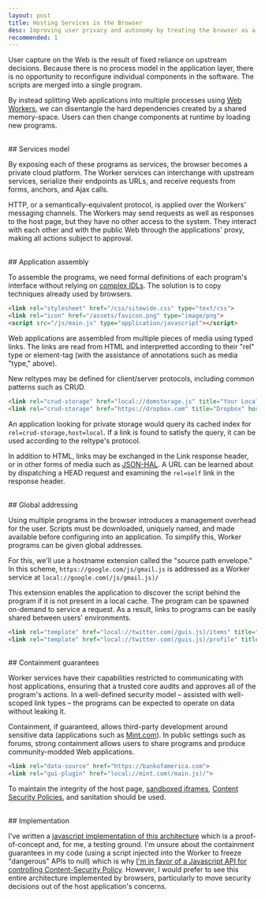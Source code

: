 ```yaml
---
layout: post
title: Hosting Services in the Browser
desc: Improving user privacy and autonomy by treating the browser as a local cloud platform.
recommended: 1
---
```


User capture on the Web is the result of fixed reliance on upstream decisions. Because there is no process model in the application layer, there is no opportunity to reconfigure individual components in the software. The scripts are merged into a single program.

By instead splitting Web applications into multiple processes using <a href="https://developer.mozilla.org/en-US/docs/Web/Guide/Performance/Using_web_workers">Web Workers</a>, we can disentangle the hard dependencies created by a shared memory-space. Users can then change components at runtime by loading new programs.

<br>
## Services model

By exposing each of these programs as services, the browser becomes a private cloud platform. The Worker services can interchange with upstream services, serialize their endpoints as URLs, and receive requests from forms, anchors, and Ajax calls.

HTTP, or a semantically-equivalent protocol, is applied over the Workers' messaging channels. The Workers may send requests as well as responses to the host page, but they have no other access to the system. They interact with each other and with the public Web through the applications' proxy, making all actions subject to approval.

<br>
## Application assembly

To assemble the programs, we need formal definitions of each program's interface without relying on [complex IDLs](http://en.wikipedia.org/wiki/Web_Services_Description_Language). The solution is to copy techniques already used by browsers.

```html
<link rel="stylesheet" href="/css/sitewide.css" type="text/css">
<link rel="icon" href="/assets/favicon.png" type="image/png">
<script src="/js/main.js" type="application/javascript"></script>
```

Web applications are assembled from multiple pieces of media using typed links. The links are read from HTML and interpretted according to their "rel" type or element-tag (with the assistance of annotations such as media "type," above).

New reltypes may be defined for client/server protocols, including common patterns such as CRUD.

```html
<link rel="crud-storage" href="local://domstorage.js" title="Your Local Storage" host="local">
<link rel="crud-storage" href="https://dropbox.com" title="Dropbox" host="remote">
```

An application looking for private storage would query its cached index for `rel=crud-storage,host=local`. If a link is found to satisfy the query, it can be used according to the reltype's protocol.

In addition to HTML, links may be exchanged in the Link response header, or in other forms of media such as <a href="http://stateless.co/hal_specification.html">JSON-HAL</a>. A URL can be learned about by dispatching a HEAD request and examining the `rel=self` link in the response header.

<br>
## Global addressing

Using multiple programs in the browser introduces a management overhead for the user. Scripts must be downloaded, uniquely named, and made available before configuring into an application. To simplify this, Worker programs can be given global addresses.

For this, we'll use a hostname extension called the "source path envelope." In this scheme, `https://google.com/js/gmail.js` is addressed as a Worker service at `local://google.com(/js/gmail.js)/`

This extension enables the application to discover the script behind the program if it is not present in a local cache. The program can be spawned on-demand to service a request. As a result, links to programs can be easily shared between users' environments.

```html
<link rel="template" href="local://twitter.com(/guis.js)/items" title="Twitter Feed GUI">
<link rel="template" href="local://twitter.com(/guis.js)/profile" title="Twitter Profile GUI">
```


<br>
## Containment guarantees

Worker services have their capabilities restricted to communicating with host applications, ensuring that a trusted core audits and approves all of the program's actions. In a well-defined security model &ndash; assisted with well-scoped link types &ndash; the programs can be expected to operate on data without leaking it.

Containment, if guaranteed, allows third-party development around sensitive data (applications such as [Mint.com](https://www.mint.com/)). In public settings such as forums, strong containment allows users to share programs and produce community-modded&nbsp;Web&nbsp;applications.

```html
<link rel="data-source" href="https://bankofamerica.com">
<link rel="gui-plugin" href="local://mint.com(/main.js)/">
```

To maintain the integrity of the host page, <a href="http://www.html5rocks.com/en/tutorials/security/sandboxed-iframes/">sandboxed iframes</a>, <a href="https://developer.mozilla.org/en-US/docs/Security/CSP">Content Security Policies</a>, and sanitation should be used.


<br>
## Implementation

I've written a <a href="http://httplocal.com">javascript implementation of this architecture</a> which is a proof-of-concept and, for me, a testing ground. I'm unsure about the containment guarantees in my code (using a script injected into the Worker to freeze "dangerous" APIs to null) which is why <a href="/2014/03/24/js-api-proposal-for-csp.html">I'm in favor of a Javascript API for controlling Content-Security Policy</a>. However, I would prefer to see this entire architecture implemented by browsers, particularly to move security decisions out of the host application's concerns.

<br>